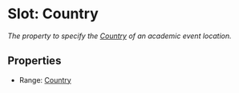 # Slot: Country
_The property to specify the [Country](Country.md) of an academic event location._



<!-- no inheritance hierarchy -->


## Properties

 * Range: [Country](Country.md)







